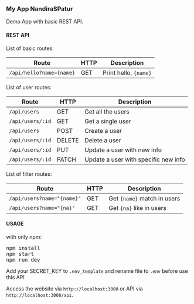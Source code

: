 ### My App NandiraSPatur

Demo App with basic REST API.

#### REST API

List of basic routes:

| Route | HTTP | Description |
|-------|------|-------------|
| ```/api/hello?name={name}``` | GET | Print hello, ```{name}```

List of user routes:

| Route | HTTP | Description |
|-------|------|-------------|
| ```/api/users``` | GET | Get all the users |
| ```/api/users/:id```|	GET	| Get a single user |
| ```/api/users```	| POST	| Create a user |
| ```/api/users/:id``` |	DELETE	| Delete a user |
| ```/api/users/:id```	| PUT	| Update a user with new info |
| ```/api/users/:id```	| PATCH	| Update a user with specific new info |

List of filter routes:

| Route | HTTP | Description |
|-------|------|-------------|
| ```/api/users?name="{name}"``` |	GET |	Get ```{name}``` match in users |
| ```/api/users?name="{na}"```	| GET |	Get ```{na}``` like in users |

#### USAGE
with only npm:
<pre>npm install
npm start
npm run dev</pre>

Add your SECRET_KEY to ```.env_template``` and rename file to ```.env``` before use this API

Access the website via ```http://localhost:3000``` or API via ```http://localhost:3000/api```.
